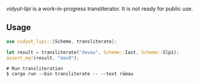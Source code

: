 *vidyut-lipi* is a work-in-progress transliterator. It is not ready for public use.

Usage
-----

```rust
use vidyut_lipi::{Scheme, transliterate};

let result = transliterate("devau", Scheme::Iast, Scheme::Slp1);
assert_eq!(result, "devO");
```

```shell
# Run transliteration
$ cargo run --bin transliterate -- --text rāmau 
```
